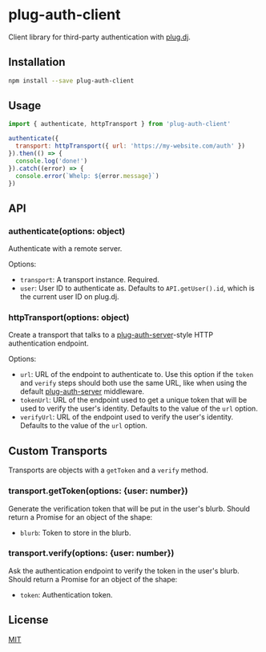 # plug-auth-client

Client library for third-party authentication with [plug.dj].

## Installation

```bash
npm install --save plug-auth-client
```

## Usage

```js
import { authenticate, httpTransport } from 'plug-auth-client'

authenticate({
  transport: httpTransport({ url: 'https://my-website.com/auth' })
}).then(() => {
  console.log('done!')
}).catch((error) => {
  console.error(`Whelp: ${error.message}`)
})
```

## API

### authenticate(options: object)

Authenticate with a remote server.

Options:

 - `transport`: A transport instance. Required.
 - `user`: User ID to authenticate as. Defaults to `API.getUser().id`, which
   is the current user ID on plug.dj.

<a id="httpTransport"></a>
### httpTransport(options: object)

Create a transport that talks to a [plug-auth-server]-style HTTP authentication
endpoint.

Options:

 - `url`: URL of the endpoint to authenticate to. Use this option if the `token`
   and `verify` steps should both use the same URL, like when using the default
   [plug-auth-server] middleware.
 - `tokenUrl`: URL of the endpoint used to get a unique token that will be used
   to verify the user's identity. Defaults to the value of the `url` option.
 - `verifyUrl`: URL of the endpoint used to verify the user's identity. Defaults
   to the value of the `url` option.

## Custom Transports

Transports are objects with a `getToken` and a `verify` method.

### transport.getToken(options: {user: number})

Generate the verification token that will be put in the user's blurb. Should
return a Promise for an object of the shape:

 - `blurb`: Token to store in the blurb.

### transport.verify(options: {user: number})

Ask the authentication endpoint to verify the token in the user's blurb. Should
return a Promise for an object of the shape:

 - `token`: Authentication token.

## License

[MIT]

[plug.dj]: https://plug.dj/
[plug-auth-server]: ../plug-auth-server#readme
[MIT]: ./LICENSE
